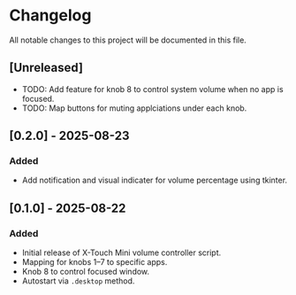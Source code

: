 # Changelog
All notable changes to this project will be documented in this file.

## [Unreleased]
- TODO: Add feature for knob 8 to control system volume when no app is focused.
- TODO: Map buttons for muting applciations under each knob.

## [0.2.0] - 2025-08-23
### Added
- Add notification and visual indicater for volume percentage using tkinter.

## [0.1.0] - 2025-08-22
### Added
- Initial release of X-Touch Mini volume controller script.
- Mapping for knobs 1–7 to specific apps.
- Knob 8 to control focused window.
- Autostart via `.desktop` method.